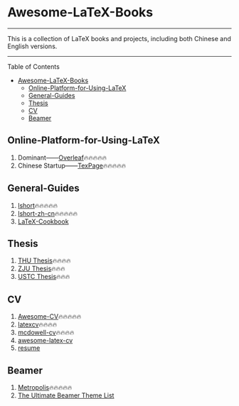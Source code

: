 # Awesome-LaTeX-Books

---

This is a collection of LaTeX books and projects, including both Chinese and English versions.

---

Table of Contents

- [Awesome-LaTeX-Books](#awesome-latex-books)
  - [Online-Platform-for-Using-LaTeX](#online-platform-for-using-latex)
  - [General-Guides](#general-guides)
  - [Thesis](#thesis)
  - [CV](#cv)
  - [Beamer](#beamer)

## Online-Platform-for-Using-LaTeX

1. Dominant——[Overleaf](https://www.overleaf.com)🔥🔥🔥🔥🔥
2. Chinese Startup——[TexPage](www.texpage.com)🔥🔥🔥🔥🔥

## General-Guides

1. [lshort](https://github.com/oetiker/lshort)🔥🔥🔥🔥🔥
2. [lshort-zh-cn](https://github.com/CTeX-org/lshort-zh-cn)🔥🔥🔥🔥🔥
3. [LaTeX-Cookbook](https://github.com/alexpovel/latex-cookbook)

## Thesis

1. [THU Thesis](https://github.com/tuna/thuthesis)🔥🔥🔥🔥
2. [ZJU Thesis](https://github.com/TheNetAdmin/zjuthesis)🔥🔥🔥
3. [USTC Thesis](https://github.com/ustctug/ustcthesis)🔥🔥🔥

## CV

1. [Awesome-CV](https://github.com/posquit0/Awesome-CV)🔥🔥🔥🔥🔥
2. [latexcv](https://github.com/jankapunkt/latexcv)🔥🔥🔥🔥
3. [mcdowell-cv](https://github.com/dnl-blkv/mcdowell-cv)🔥🔥🔥🔥
4. [awesome-latex-cv](https://github.com/huajh/awesome-latex-cv)
5. [resume](https://github.com/sb2nov/resume)

## Beamer

1. [Metropolis](https://github.com/matze/mtheme)🔥🔥🔥🔥🔥
2. [The Ultimate Beamer Theme List](https://github.com/martinbjeldbak/ultimate-beamer-theme-list)

